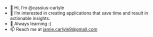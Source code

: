 - 👋 Hi, I’m @cassius-carlyle
- 👀 I’m interested in creating applications that save time and result in actionable insights. 
- 🌱 Always learning :)
- 📫 Reach me at jamie.carlyle9@gmail.com

<!---
cassius-carlyle/cassius-carlyle is a ✨ special ✨ repository because its `README.md` (this file) appears on your GitHub profile.
You can click the Preview link to take a look at your changes.
--->
